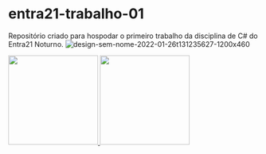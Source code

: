 # entra21-trabalho-01
Repositório criado para hospodar o primeiro trabalho da disciplina de C# do Entra21 Noturno.
![design-sem-nome-2022-01-26t131235627-1200x460](https://user-images.githubusercontent.com/105084941/172010201-3e8af468-3b72-422f-b82a-cc77000eeab5.png)
<div>
<a href="https://github.com/seu-usuário-aqui">
<img height="180em" src="https://github-readme-stats.vercel.app/api/top-langs/?username=GreemmerBR&layout=compact&langs_count=7&theme=dracula"/>
<img height="180em" src="https://github-readme-stats.vercel.app/api?username=GreemmerBR&show_icons=true&theme=dracula&include_all_commits=true&count_private=true"/>
</div>
